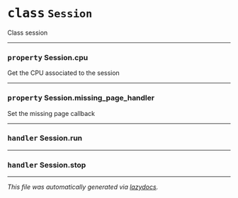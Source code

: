 <!-- markdownlint-disable -->

# <kbd>class</kbd> `Session`
Class session 


---

### <kbd>property</kbd> Session.cpu

Get the CPU associated to the session 

---

### <kbd>property</kbd> Session.missing_page_handler

Set the missing page callback 


---

### <kbd>handler</kbd> Session.run

---

### <kbd>handler</kbd> Session.stop




---

_This file was automatically generated via [lazydocs](https://github.com/ml-tooling/lazydocs)._
